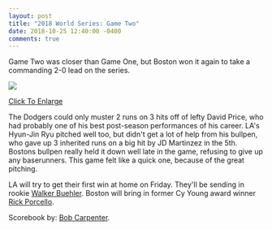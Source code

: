 ```yaml
---
layout: post
title: "2018 World Series: Game Two"
date: 2018-10-25 12:40:00 -0400
comments: true
---
```

Game Two was closer than Game One, but Boston won it again to take a commanding 2-0 lead on the series.

<img src="{{ site.url }}/{% link img/2018ws-gm-two.jpg %}">

<a href="{{ site.url }}/{% link img/2018ws-gm-two.jpg %}" target="_blank">Click To Enlarge</a>

The Dodgers could only muster 2 runs on 3 hits off of lefty David Price, who had probably one of his best post-season performances of his career. LA's Hyun-Jin Ryu pitched well too, but didn't get a lot of help from his bullpen, who gave up 3 inherited runs on a big hit by JD Martinzez in the 5th. Bostons bullpen really held it down well late in the game, refusing to give up any baserunners. This game felt like a quick one, because of the great pitching.

LA will try to get their first win at home on Friday. They'll be sending in rookie [Walker Buehler](https://www.mlb.com/player/walker-buehler-621111). Boston will bring in former Cy Young award winner [Rick Porcello](https://www.mlb.com/player/rick-porcello-519144).

Scorebook by: [Bob Carpenter](https://www.bcscorebook.com/).